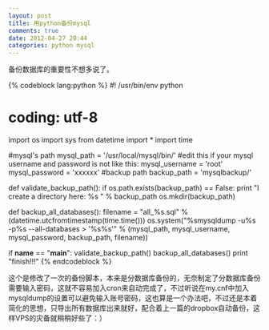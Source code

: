 ```yaml
---
layout: post
title: 用python备份mysql
comments: true
date: 2012-04-27 20:44
categories: python mysql
---
```


备份数据库的重要性不想多说了。


{% codeblock lang:python %}
#! /usr/bin/env python
# coding: utf-8

import os
import sys
from datetime import *
import time

#mysql's path
mysql_path = '/usr/local/mysql/bin/'
#edit this if your mysql username and password is not like this:
mysql_username = 'root'
mysql_password = 'xxxxxx'
#backup path
backup_path = 'mysqlbackup/'

def validate_backup_path():
if os.path.exists(backup_path) == False:
print "I create a directory here: %s " % backup_path
os.mkdir(backup_path)

def backup_all_databases():
filename = "all_%s.sql" % (datetime.utcfromtimestamp(time.time()))
os.system("%smysqldump -u%s -p%s --all-databases > '%s%s'" % (mysql_path, mysql_username, mysql_password, backup_path, filename))

if __name__ == "__main__":
validate_backup_path()
backup_all_databases()
print "finish!!!"
{% endcodeblock %}

这个是修改了一次的备份脚本，本来是分数据库备份的，无奈制定了分数据库备份需要输入密码，这就不容易加入cron来自动完成了，不过听说在my.cnf中加入mysqldump的设置可以避免输入账号密码，这也算是一个办法吧，不过还是本着简化的思想，只导出所有数据库出来就好，配合着上一篇的dropbox自动备份，这样VPS的灾备就稍稍好些了：）